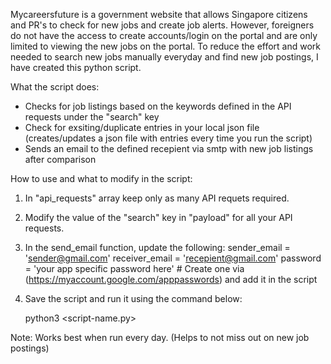Mycareersfuture is a government website that allows Singapore citizens and PR's to check for new jobs and create job alerts.
However, foreigners do not have the access to create accounts/login on the portal and are only limited to viewing the new jobs on the portal.
To reduce the effort and work needed to search new jobs manually everyday and find new job postings, I have created this python script.

What the script does:
- Checks for job listings based on the keywords defined in the API requests under the "search" key
- Check for exsiting/duplicate entries in your local json file (creates/updates a json file with entries every time you run the script)
- Sends an email to the defined recepient via smtp with new job listings after comparison

How to use and what to modify in the script:

1. In "api_requests" array keep only as many API requets required.
2. Modify the value of the "search" key in "payload" for all your API requests.
3. In the send_email function, update the following:
   sender_email = 'sender@gmail.com'
   receiver_email = 'recepient@gmail.com'
   password = 'your app specific password here' # Create one via (https://myaccount.google.com/apppasswords) and add it in the script
4. Save the script and run it using the command below:
   
   python3 <script-name.py>

Note: Works best when run every day. (Helps to not miss out on new job postings)
